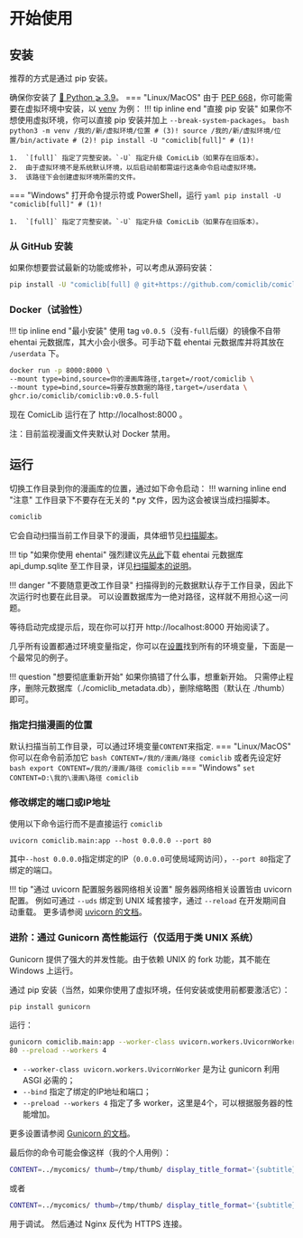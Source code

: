 # 开始使用

## 安装

推荐的方式是通过 pip 安装。

确保你安装了 [🐍 Python ⩾ 3.9](https://www.python.org/downloads/)。
=== "Linux/MacOS"
    由于 [PEP 668](https://peps.python.org/pep-0668/)，你可能需要在虚拟环境中安装，以 [venv](https://docs.python.org/zh-cn/3/library/venv.html) 为例：
    !!! tip inline end "直接 pip 安装"
        如果你不想使用虚拟环境，你可以直接 pip 安装并加上 `--break-system-packages`。
    ``` bash
    python3 -m venv /我的/新/虚拟环境/位置 # (3)!
    source /我的/新/虚拟环境/位置/bin/activate # (2)!
    pip install -U "comiclib[full]" # (1)!
    ```
    
    1.  `[full]` 指定了完整安装。`-U` 指定升级 ComicLib（如果存在旧版本）。
    2.  由于虚拟环境不是系统默认环境，以后启动前都需运行这条命令启动虚拟环境。
    3.  该路径下会创建虚拟环境所需的文件。

=== "Windows"
    打开命令提示符或 PowerShell，运行
    ``` yaml
    pip install -U "comiclib[full]" # (1)!
    ```
    
    1.  `[full]` 指定了完整安装。`-U` 指定升级 ComicLib（如果存在旧版本）。

### 从 GitHub 安装

如果你想要尝试最新的功能或修补，可以考虑从源码安装：
``` bash
pip install -U "comiclib[full] @ git+https://github.com/comiclib/comiclib.git"
```

### Docker（试验性）

!!! tip inline end "最小安装"
    使用 tag `v0.0.5`（没有`-full`后缀）的镜像不自带 ehentai 元数据库，其大小会小很多。可手动下载 ehentai 元数据库并将其放在 `/userdata` 下。

``` bash
docker run -p 8000:8000 \
--mount type=bind,source=你的漫画库路径,target=/root/comiclib \
--mount type=bind,source=将要存放数据的路径,target=/userdata \
ghcr.io/comiclib/comiclib:v0.0.5-full
```

现在 ComicLib 运行在了 http://localhost:8000 。

注：目前监视漫画文件夹默认对 Docker 禁用。


## 运行

切换工作目录到你的漫画库的位置，通过如下命令启动：
!!! warning inline end "注意"
    工作目录下不要存在无关的 *.py 文件，因为这会被误当成扫描脚本。
``` bash
comiclib
```
它会自动扫描当前工作目录下的漫画，具体细节见[扫描脚本](scanner.md)。

!!! tip "如果你使用 ehentai"
    强烈建议先[从此](https://sukebei.nyaa.si/user/gipaf23445)下载 ehentai 元数据库 api_dump.sqlite 至工作目录，详见[扫描脚本的说明](scanner.md#30-importehdbpy)。

!!! danger "不要随意更改工作目录"
    扫描得到的元数据默认存于工作目录，因此下次运行时也要在此目录。
    可以设置数据库为一绝对路径，这样就不用担心这一问题。

等待启动完成提示后，现在你可以打开 http://localhost:8000 开始阅读了。

几乎所有设置都通过环境变量指定，你可以在[设置](settings.md)找到所有的环境变量，下面是一个最常见的例子。

!!! question "想要彻底重新开始"
    如果你搞错了什么事，想重新开始。
    只需停止程序，删除元数据库（./comiclib_metadata.db），删除缩略图（默认在 ./thumb）即可。

### 指定扫描漫画的位置

默认扫描当前工作目录，可以通过环境变量`CONTENT`来指定.
=== "Linux/MacOS"
    你可以在命令前添加它
    ``` bash
    CONTENT=/我的/漫画/路径 comiclib
    ```
    或者先设定好
    ``` bash
    export CONTENT=/我的/漫画/路径
    comiclib
    ```
=== "Windows"
    ```
    set CONTENT=D:\我的\漫画\路径
    comiclib
    ```

### 修改绑定的端口或IP地址

使用以下命令运行而不是直接运行 `comiclib`
```
uvicorn comiclib.main:app --host 0.0.0.0 --port 80
```
其中`--host 0.0.0.0`指定绑定的IP（`0.0.0.0`可使局域网访问），`--port 80`指定了绑定的端口。

!!! tip "通过 uvicorn 配置服务器网络相关设置"
    服务器网络相关设置皆由 uvicorn 配置。
    例如可通过 `--uds` 绑定到 UNIX 域套接字，通过 `--reload` 在开发期间自动重载。
    更多请参阅 [uvicorn 的文档](https://www.uvicorn.org)。

### 进阶：通过 Gunicorn 高性能运行（仅适用于类 UNIX 系统）

Gunicorn 提供了强大的并发性能。由于依赖 UNIX 的 fork 功能，其不能在 Windows 上运行。

通过 pip 安装（当然，如果你使用了虚拟环境，任何安装或使用前都要激活它）：
``` bash
pip install gunicorn
```
运行：
``` bash
gunicorn comiclib.main:app --worker-class uvicorn.workers.UvicornWorker --bind 0.0.0.0:
80 --preload --workers 4
```

* `--worker-class uvicorn.workers.UvicornWorker` 是为让 gunicorn 利用 ASGI 必需的；
* `--bind` 指定了绑定的IP地址和端口；
* `--preload --workers 4` 指定了多 worker，这里是4个，可以根据服务器的性能增加。

更多设置请参阅 [Gunicorn 的文档](https://docs.gunicorn.org/en/stable/settings.html)。

最后你的命令可能会像这样（我的个人用例）：
``` bash
CONTENT=../mycomics/ thumb=/tmp/thumb/ display_title_format='{subtitle}\n{title}\n{path}' gunicorn comiclib.main:app --worker-class uvicorn.workers.UvicornWorker --bind unix:/tmp/comiclib.sock --preload --workers 4
```
或者
``` bash
CONTENT=../mycomics/ thumb=/tmp/thumb/ display_title_format='{subtitle}\n{title}\n{path}' uvicorn comiclib.main:app --uds /tmp/comiclib.sock --reload --log-level trace
```
用于调试。
然后通过 Nginx 反代为 HTTPS 连接。
